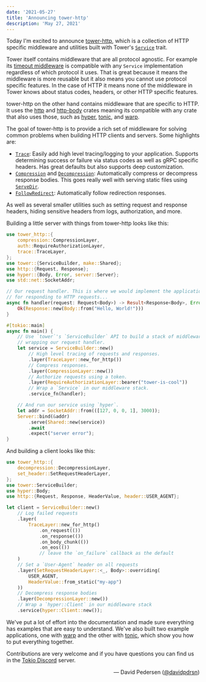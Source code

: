 ```yaml
---
date: '2021-05-27'
title: 'Announcing tower-http'
description: 'May 27, 2021'
---
```


Today I'm excited to announce [tower-http], which is a collection of HTTP
specific middleware and utilities built with Tower's [`Service`] trait.

Tower itself contains middleware that are all protocol agnostic. For example its
[timeout middleware] is compatible with any `Service` implementation regardless
of which protocol it uses. That is great because it means the middleware is more
reusable but it also means you cannot use protocol specific features. In the
case of HTTP it means none of the middleware in Tower knows about status codes,
headers, or other HTTP specific features.

tower-http on the other hand contains middleware that are specific to HTTP. It
uses the [http] and [http-body] crates meaning its compatible with any crate
that also uses those, such as [hyper], [tonic], and [warp].

The goal of tower-http is to provide a rich set of middleware for solving common
problems when building HTTP clients and servers. Some highlights are:

- [`Trace`]: Easily add high level tracing/logging to your application. Supports
  determining success or failure via status codes as well as gRPC specific
  headers. Has great defaults but also supports deep customization.
- [`Compression`] and [`Decompression`]: Automatically compress or decompress
  response bodies. This goes really well with serving static files using
  [`ServeDir`].
- [`FollowRedirect`]: Automatically follow redirection responses.

As well as several smaller utilities such as setting request and response
headers, hiding sensitive headers from logs, authorization, and more.

Building a little server with things from tower-http looks like this:

```rust
use tower_http::{
    compression::CompressionLayer,
    auth::RequireAuthorizationLayer,
    trace::TraceLayer,
};
use tower::{ServiceBuilder, make::Shared};
use http::{Request, Response};
use hyper::{Body, Error, server::Server};
use std::net::SocketAddr;

// Our request handler. This is where we would implement the application logic
// for responding to HTTP requests...
async fn handler(request: Request<Body>) -> Result<Response<Body>, Error> {
    Ok(Response::new(Body::from("Hello, World!")))
}

#[tokio::main]
async fn main() {
    // Use `tower`'s `ServiceBuilder` API to build a stack of middleware
    // wrapping our request handler.
    let service = ServiceBuilder::new()
        // High level tracing of requests and responses.
        .layer(TraceLayer::new_for_http())
        // Compress responses.
        .layer(CompressionLayer::new())
        // Authorize requests using a token.
        .layer(RequireAuthorizationLayer::bearer("tower-is-cool"))
        // Wrap a `Service` in our middleware stack.
        .service_fn(handler);

    // And run our service using `hyper`.
    let addr = SocketAddr::from(([127, 0, 0, 1], 3000));
    Server::bind(&addr)
        .serve(Shared::new(service))
        .await
        .expect("server error");
}
```

And building a client looks like this:

```rust
use tower_http::{
    decompression::DecompressionLayer,
    set_header::SetRequestHeaderLayer,
};
use tower::ServiceBuilder;
use hyper::Body;
use http::{Request, Response, HeaderValue, header::USER_AGENT};

let client = ServiceBuilder::new()
    // Log failed requests
    .layer(
        TraceLayer::new_for_http()
            .on_request(())
            .on_response(())
            .on_body_chunk(())
            .on_eos(())
            // leave the `on_failure` callback as the default
    )
    // Set a `User-Agent` header on all requests
    .layer(SetRequestHeaderLayer::<_, Body>::overriding(
        USER_AGENT,
        HeaderValue::from_static("my-app")
    ))
    // Decompress response bodies
    .layer(DecompressionLayer::new())
    // Wrap a `hyper::Client` in our middleware stack
    .service(hyper::Client::new());
```

We've put a lot of effort into the documentation and made sure everything has
examples that are easy to understand. We've also built two example applications,
one with [warp][warp-example] and the other with [tonic][tonic-example], which
show you how to put everything together.

Contributions are very welcome and if you have questions you can find us in the
[Tokio Discord] server.

<div style="text-align:right">&mdash; David Pedersen (<a href="https://github.com/davidpdrsn">@davidpdrsn</a>)</div>

[tower-http]: https://github.com/tower-rs/tower-http
[`Service`]: https://docs.rs/tower/latest/tower/trait.Service.html
[Tower]: https://github.com/tower-rs/tower
[timeout middleware]: https://docs.rs/tower/latest/tower/timeout/struct.Timeout.html
[http]: https://crates.io/crates/http
[http-body]: https://crates.io/crates/http-body
[`Trace`]: https://docs.rs/tower-http/0.1.0/tower_http/trace/index.html
[`Compression`]: https://docs.rs/tower-http/0.1.0/tower_http/compression/index.html
[`Decompression`]: https://docs.rs/tower-http/0.1.0/tower_http/decompression/index.html
[`ServeDir`]: https://docs.rs/tower-http/latest/tower_http/services/struct.ServeDir.html
[`FollowRedirect`]: https://docs.rs/tower-http/latest/tower_http/follow_redirect/index.html
[warp-example]: https://github.com/tower-rs/tower-http/tree/master/examples/warp-key-value-store
[tonic-example]: https://github.com/tower-rs/tower-http/tree/master/examples/tonic-key-value-store
[Tokio Discord]: https://discord.gg/tokio
[hyper]: https://crates.io/crates/hyper
[tonic]: https://crates.io/crates/tonic
[warp]: https://crates.io/crates/warp
